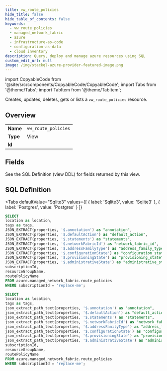 ```yaml
--- 
title: vw_route_policies
hide_title: false
hide_table_of_contents: false
keywords:
  - vw_route_policies
  - managed_network_fabric
  - azure
  - infrastructure-as-code
  - configuration-as-data
  - cloud inventory
description: Query, deploy and manage azure resources using SQL
custom_edit_url: null
image: /img/stackql-azure-provider-featured-image.png
---
```


import CopyableCode from '@site/src/components/CopyableCode/CopyableCode';
import Tabs from '@theme/Tabs';
import TabItem from '@theme/TabItem';

Creates, updates, deletes, gets or lists a <code>vw_route_policies</code> resource.

## Overview
<table><tbody>
<tr><td><b>Name</b></td><td><code>vw_route_policies</code></td></tr>
<tr><td><b>Type</b></td><td>View</td></tr>
<tr><td><b>Id</b></td><td><CopyableCode code="azure.managed_network_fabric.vw_route_policies" /></td></tr>
</tbody></table>

## Fields

See the SQL Definition (view DDL) for fields returned by this view.

## SQL Definition

<Tabs
defaultValue="Sqlite3"
values={[
{ label: 'Sqlite3', value: 'Sqlite3' },
{ label: 'Postgres', value: 'Postgres' }
]}
>
<TabItem value="Sqlite3">

```sql
SELECT
location as location,
tags as tags,
JSON_EXTRACT(properties, '$.annotation') as "annotation",
JSON_EXTRACT(properties, '$.defaultAction') as "default_action",
JSON_EXTRACT(properties, '$.statements') as "statements",
JSON_EXTRACT(properties, '$.networkFabricId') as "network_fabric_id",
JSON_EXTRACT(properties, '$.addressFamilyType') as "address_family_type",
JSON_EXTRACT(properties, '$.configurationState') as "configuration_state",
JSON_EXTRACT(properties, '$.provisioningState') as "provisioning_state",
JSON_EXTRACT(properties, '$.administrativeState') as "administrative_state",
subscriptionId,
resourceGroupName,
routePolicyName
FROM azure.managed_network_fabric.route_policies
WHERE subscriptionId = 'replace-me';
```

</TabItem>
<TabItem value="Postgres">

```sql
SELECT
location as location,
tags as tags,
json_extract_path_text(properties, '$.annotation') as "annotation",
json_extract_path_text(properties, '$.defaultAction') as "default_action",
json_extract_path_text(properties, '$.statements') as "statements",
json_extract_path_text(properties, '$.networkFabricId') as "network_fabric_id",
json_extract_path_text(properties, '$.addressFamilyType') as "address_family_type",
json_extract_path_text(properties, '$.configurationState') as "configuration_state",
json_extract_path_text(properties, '$.provisioningState') as "provisioning_state",
json_extract_path_text(properties, '$.administrativeState') as "administrative_state",
subscriptionId,
resourceGroupName,
routePolicyName
FROM azure.managed_network_fabric.route_policies
WHERE subscriptionId = 'replace-me';
```

</TabItem>
</Tabs>
